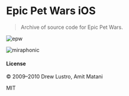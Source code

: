 # Epic Pet Wars iOS

> Archive of source code for Epic Pet Wars.

![epw](http://i.imgur.com/0cw7L6h.png)

![miraphonic](http://i.imgur.com/1iOELFR.png)

#### License

&copy; 2009–2010 Drew Lustro, Amit Matani

MIT
